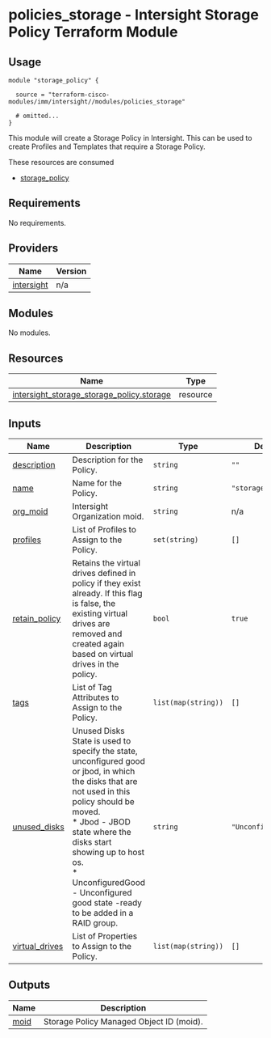 # policies_storage - Intersight Storage Policy Terraform Module

## Usage

```hcl
module "storage_policy" {

  source = "terraform-cisco-modules/imm/intersight//modules/policies_storage"

  # omitted...
}
```

This module will create a Storage Policy in Intersight.  This can be used to create Profiles and Templates that require a Storage Policy.  

These resources are consumed

* [storage_policy](https://registry.terraform.io/providers/CiscoDevNet/intersight/latest/docs/resources/storage_storage_policy)

<!-- BEGINNING OF PRE-COMMIT-TERRAFORM DOCS HOOK -->
## Requirements

No requirements.

## Providers

| Name | Version |
|------|---------|
| <a name="provider_intersight"></a> [intersight](#provider\_intersight) | n/a |

## Modules

No modules.

## Resources

| Name | Type |
|------|------|
| [intersight_storage_storage_policy.storage](https://registry.terraform.io/providers/CiscoDevNet/intersight/latest/docs/resources/storage_storage_policy) | resource |

## Inputs

| Name | Description | Type | Default | Required |
|------|-------------|------|---------|:--------:|
| <a name="input_description"></a> [description](#input\_description) | Description for the Policy. | `string` | `""` | no |
| <a name="input_name"></a> [name](#input\_name) | Name for the Policy. | `string` | `"storage"` | no |
| <a name="input_org_moid"></a> [org\_moid](#input\_org\_moid) | Intersight Organization moid. | `string` | n/a | yes |
| <a name="input_profiles"></a> [profiles](#input\_profiles) | List of Profiles to Assign to the Policy. | `set(string)` | `[]` | no |
| <a name="input_retain_policy"></a> [retain\_policy](#input\_retain\_policy) | Retains the virtual drives defined in policy if they exist already. If this flag is false, the existing virtual drives are removed and created again based on virtual drives in the policy. | `bool` | `true` | no |
| <a name="input_tags"></a> [tags](#input\_tags) | List of Tag Attributes to Assign to the Policy. | `list(map(string))` | `[]` | no |
| <a name="input_unused_disks"></a> [unused\_disks](#input\_unused\_disks) | Unused Disks State is used to specify the state, unconfigured good or jbod, in which the disks that are not used in this policy should be moved.<br> * Jbod - JBOD state where the disks start showing up to host os.<br> * UnconfiguredGood - Unconfigured good state -ready to be added in a RAID group. | `string` | `"UnconfiguredGood"` | no |
| <a name="input_virtual_drives"></a> [virtual\_drives](#input\_virtual\_drives) | List of Properties to Assign to the Policy. | `list(map(string))` | `[]` | no |

## Outputs

| Name | Description |
|------|-------------|
| <a name="output_moid"></a> [moid](#output\_moid) | Storage Policy Managed Object ID (moid). |
<!-- END OF PRE-COMMIT-TERRAFORM DOCS HOOK -->
